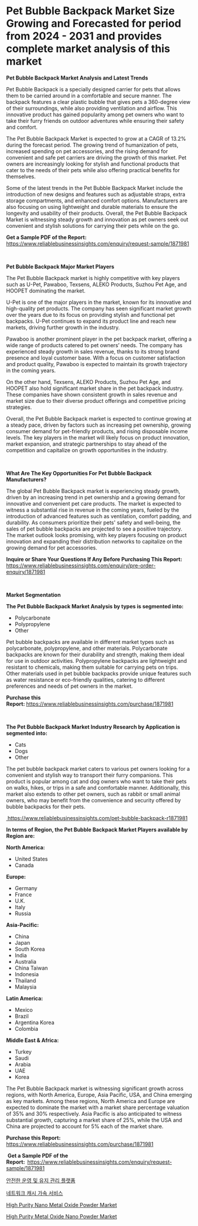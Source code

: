 <p><h1>Pet Bubble Backpack Market Size Growing and Forecasted for period from 2024 - 2031 and provides complete market analysis of this market</h1></p><p><strong>Pet Bubble Backpack Market Analysis and Latest Trends</strong></p>
<p><p>Pet Bubble Backpack is a specially designed carrier for pets that allows them to be carried around in a comfortable and secure manner. The backpack features a clear plastic bubble that gives pets a 360-degree view of their surroundings, while also providing ventilation and airflow. This innovative product has gained popularity among pet owners who want to take their furry friends on outdoor adventures while ensuring their safety and comfort.</p><p>The Pet Bubble Backpack Market is expected to grow at a CAGR of 13.2% during the forecast period. The growing trend of humanization of pets, increased spending on pet accessories, and the rising demand for convenient and safe pet carriers are driving the growth of this market. Pet owners are increasingly looking for stylish and functional products that cater to the needs of their pets while also offering practical benefits for themselves.</p><p>Some of the latest trends in the Pet Bubble Backpack Market include the introduction of new designs and features such as adjustable straps, extra storage compartments, and enhanced comfort options. Manufacturers are also focusing on using lightweight and durable materials to ensure the longevity and usability of their products. Overall, the Pet Bubble Backpack Market is witnessing steady growth and innovation as pet owners seek out convenient and stylish solutions for carrying their pets while on the go.</p></p>
<p><strong>Get a Sample PDF of the Report:&nbsp;</strong> <a href="https://www.reliablebusinessinsights.com/enquiry/request-sample/1871981">https://www.reliablebusinessinsights.com/enquiry/request-sample/1871981</a></p>
<p>&nbsp;</p>
<p><strong>Pet Bubble Backpack Major Market Players</strong></p>
<p><p>The Pet Bubble Backpack market is highly competitive with key players such as U-Pet, Pawaboo, Texsens, ALEKO Products, Suzhou Pet Age, and HOOPET dominating the market. </p><p>U-Pet is one of the major players in the market, known for its innovative and high-quality pet products. The company has seen significant market growth over the years due to its focus on providing stylish and functional pet backpacks. U-Pet continues to expand its product line and reach new markets, driving further growth in the industry.</p><p>Pawaboo is another prominent player in the pet backpack market, offering a wide range of products catered to pet owners’ needs. The company has experienced steady growth in sales revenue, thanks to its strong brand presence and loyal customer base. With a focus on customer satisfaction and product quality, Pawaboo is expected to maintain its growth trajectory in the coming years.</p><p>On the other hand, Texsens, ALEKO Products, Suzhou Pet Age, and HOOPET also hold significant market share in the pet backpack industry. These companies have shown consistent growth in sales revenue and market size due to their diverse product offerings and competitive pricing strategies.</p><p>Overall, the Pet Bubble Backpack market is expected to continue growing at a steady pace, driven by factors such as increasing pet ownership, growing consumer demand for pet-friendly products, and rising disposable income levels. The key players in the market will likely focus on product innovation, market expansion, and strategic partnerships to stay ahead of the competition and capitalize on growth opportunities in the industry.</p></p>
<p>&nbsp;</p>
<p><strong>What Are The Key Opportunities For Pet Bubble Backpack Manufacturers?</strong></p>
<p><p>The global Pet Bubble Backpack market is experiencing steady growth, driven by an increasing trend in pet ownership and a growing demand for innovative and convenient pet care products. The market is expected to witness a substantial rise in revenue in the coming years, fueled by the introduction of advanced features such as ventilation, comfort padding, and durability. As consumers prioritize their pets' safety and well-being, the sales of pet bubble backpacks are projected to see a positive trajectory. The market outlook looks promising, with key players focusing on product innovation and expanding their distribution networks to capitalize on the growing demand for pet accessories.</p></p>
<p><strong>Inquire or Share Your Questions If Any Before Purchasing This Report:</strong> <a href="https://www.reliablebusinessinsights.com/enquiry/pre-order-enquiry/1871981">https://www.reliablebusinessinsights.com/enquiry/pre-order-enquiry/1871981</a></p>
<p>&nbsp;</p>
<p><strong>Market Segmentation</strong></p>
<p><strong>The Pet Bubble Backpack Market Analysis by types is segmented into:</strong></p>
<p><ul><li>Polycarbonate</li><li>Polypropylene</li><li>Other</li></ul></p>
<p><p>Pet bubble backpacks are available in different market types such as polycarbonate, polypropylene, and other materials. Polycarbonate backpacks are known for their durability and strength, making them ideal for use in outdoor activities. Polypropylene backpacks are lightweight and resistant to chemicals, making them suitable for carrying pets on trips. Other materials used in pet bubble backpacks provide unique features such as water resistance or eco-friendly qualities, catering to different preferences and needs of pet owners in the market.</p></p>
<p><strong>Purchase this Report:&nbsp;</strong><a href="https://www.reliablebusinessinsights.com/purchase/1871981">https://www.reliablebusinessinsights.com/purchase/1871981</a></p>
<p>&nbsp;</p>
<p><strong>The Pet Bubble Backpack Market Industry Research by Application is segmented into:</strong></p>
<p><ul><li>Cats</li><li>Dogs</li><li>Other</li></ul></p>
<p><p>The pet bubble backpack market caters to various pet owners looking for a convenient and stylish way to transport their furry companions. This product is popular among cat and dog owners who want to take their pets on walks, hikes, or trips in a safe and comfortable manner. Additionally, this market also extends to other pet owners, such as rabbit or small animal owners, who may benefit from the convenience and security offered by bubble backpacks for their pets.</p></p>
<p><a href="https://www.reliablebusinessinsights.com/pet-bubble-backpack-r1871981">&nbsp;https://www.reliablebusinessinsights.com/pet-bubble-backpack-r1871981</a></p>
<p><strong>In terms of Region, the Pet Bubble Backpack Market Players available by Region are:</strong></p>
<p>
    <p> <strong> North America: </strong>
        <ul>
            <li>United States</li>
            <li>Canada</li>
        </ul>
        </p> 
    <p> <strong> Europe: </strong>
        <ul>
            <li>Germany</li>
            <li>France</li>
            <li>U.K.</li>
            <li>Italy</li>
            <li>Russia</li>
        </ul>
        </p> 
    <p> <strong> Asia-Pacific: </strong>
        <ul>
            <li>China</li>
            <li>Japan</li>
            <li>South Korea</li>
            <li>India</li>
            <li>Australia</li>
            <li>China Taiwan</li>
            <li>Indonesia</li>
            <li>Thailand</li>
            <li>Malaysia</li>
        </ul>
        </p> 
    <p> <strong> Latin America: </strong>
        <ul>
            <li>Mexico</li>
            <li>Brazil</li>
            <li>Argentina Korea</li>
            <li>Colombia</li>
        </ul>
        </p> 
    <p> <strong> Middle East & Africa: </strong>
        <ul>
            <li>Turkey</li>
            <li>Saudi</li>
            <li>Arabia</li>
            <li>UAE</li>
            <li>Korea</li>
        </ul>
    </p>
    </p>
<p><p>The Pet Bubble Backpack market is witnessing significant growth across regions, with North America, Europe, Asia Pacific, USA, and China emerging as key markets. Among these regions, North America and Europe are expected to dominate the market with a market share percentage valuation of 35% and 30% respectively. Asia Pacific is also anticipated to witness substantial growth, capturing a market share of 25%, while the USA and China are projected to account for 5% each of the market share.</p></p>
<p><strong>Purchase this Report: </strong><a href="https://www.reliablebusinessinsights.com/purchase/1871981">https://www.reliablebusinessinsights.com/purchase/1871981</a></p>
<p>&nbsp;<strong>Get a Sample PDF of the Report:&nbsp;&nbsp;</strong><a href="https://www.reliablebusinessinsights.com/enquiry/request-sample/1871981">https://www.reliablebusinessinsights.com/enquiry/request-sample/1871981</a></p>
<p><strong></strong></p>
<p><p><a href="https://github.com/akzkkws047661437/Market-Research-Report-List-2/blob/main/4301035146975.md">안전한 운영 및 유지 관리 플랫폼</a></p><p><a href="https://github.com/vsckjg50460/Market-Research-Report-List-2/blob/main/4650882146976.md">네트워크 캐시 가속 서비스</a></p><p><a href="https://github.com/crlaem461/Market-Research-Report-List-1/blob/main/high-purity-nano-metal-oxide-powder-market.md">High Purity Nano Metal Oxide Powder Market</a></p><p><a href="https://github.com/refatkhan11277/Market-Research-Report-List-1/blob/main/high-purity-metal-oxide-nano-powder-market.md">High Purity Metal Oxide Nano Powder Market</a></p></p>